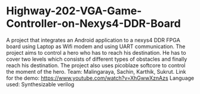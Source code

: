 # Highway-202-VGA-Game-Controller-on-Nexys4-DDR-Board
A project that integrates an Android application to a nexys4 DDR FPGA board using Laptop as Wifi modem and using UART communication.  The project aims to control a hero who has to reach his destination. He has to cover two levels which consists of different types of obstacles and finally reach his destination. The project also uses picoblaze softcore to control the moment of the hero. Team: Malingaraya, Sachin, Karthik, Sukrut. Link for the demo: https://www.youtube.com/watch?v=XhGwwXznAzs
Language used: Synthesizable verilog
